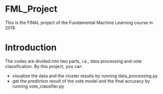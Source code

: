 # FML_Project
This is the FINAL project of the Fundamental Machine Learning course in 2019.

# Introduction
The codes are divided into two parts, i.e., data processing and vote classification. By this project, you can

- visualize the data and the cluster results by running data_processing.py
- get the prediction result of the vote model and the final accuracy by running vote_classifier.py

